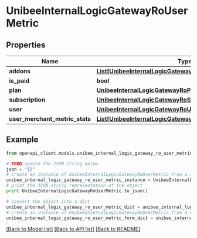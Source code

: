 # UnibeeInternalLogicGatewayRoUserMetric


## Properties

Name | Type | Description | Notes
------------ | ------------- | ------------- | -------------
**addons** | [**List[UnibeeInternalLogicGatewayRoPlanAddonVo]**](UnibeeInternalLogicGatewayRoPlanAddonVo.md) | Addon | [optional] 
**is_paid** | **bool** | IsPaid | [optional] 
**plan** | [**UnibeeInternalLogicGatewayRoPlanSimplify**](UnibeeInternalLogicGatewayRoPlanSimplify.md) |  | [optional] 
**subscription** | [**UnibeeInternalLogicGatewayRoSubscriptionSimplify**](UnibeeInternalLogicGatewayRoSubscriptionSimplify.md) |  | [optional] 
**user** | [**UnibeeInternalLogicGatewayRoUserAccountSimplify**](UnibeeInternalLogicGatewayRoUserAccountSimplify.md) |  | [optional] 
**user_merchant_metric_stats** | [**List[UnibeeInternalLogicGatewayRoUserMerchantMetricStat]**](UnibeeInternalLogicGatewayRoUserMerchantMetricStat.md) | UserMerchantMetricStats | [optional] 

## Example

```python
from openapi_client.models.unibee_internal_logic_gateway_ro_user_metric import UnibeeInternalLogicGatewayRoUserMetric

# TODO update the JSON string below
json = "{}"
# create an instance of UnibeeInternalLogicGatewayRoUserMetric from a JSON string
unibee_internal_logic_gateway_ro_user_metric_instance = UnibeeInternalLogicGatewayRoUserMetric.from_json(json)
# print the JSON string representation of the object
print UnibeeInternalLogicGatewayRoUserMetric.to_json()

# convert the object into a dict
unibee_internal_logic_gateway_ro_user_metric_dict = unibee_internal_logic_gateway_ro_user_metric_instance.to_dict()
# create an instance of UnibeeInternalLogicGatewayRoUserMetric from a dict
unibee_internal_logic_gateway_ro_user_metric_form_dict = unibee_internal_logic_gateway_ro_user_metric.from_dict(unibee_internal_logic_gateway_ro_user_metric_dict)
```
[[Back to Model list]](../README.md#documentation-for-models) [[Back to API list]](../README.md#documentation-for-api-endpoints) [[Back to README]](../README.md)


